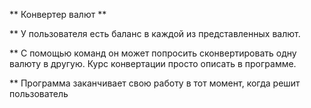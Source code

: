 ** Конвертер валют **

** У пользователя есть баланс в каждой из представленных валют.

** С помощью команд он может попросить сконвертировать одну валюту в другую. Курс конвертации просто описать в программе.

** Программа заканчивает свою работу в тот момент, когда решит пользователь

